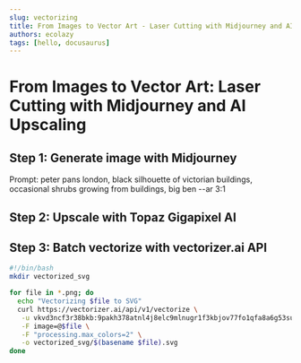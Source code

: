 ```yaml
---
slug: vectorizing
title: From Images to Vector Art - Laser Cutting with Midjourney and AI Upscaling
authors: ecolazy
tags: [hello, docusaurus]
---
```


# From Images to Vector Art: Laser Cutting with Midjourney and AI Upscaling
## Step 1: Generate image with Midjourney

Prompt: peter pans london, black silhouette of victorian buildings, occasional shrubs growing from buildings, big ben --ar 3:1

##  Step 2: Upscale with Topaz Gigapixel AI


##  Step 3: Batch vectorize with vectorizer.ai API
``` bash
#!/bin/bash
mkdir vectorized_svg

for file in *.png; do
  echo "Vectorizing $file to SVG"
  curl https://vectorizer.ai/api/v1/vectorize \
   -u vkvd3ncf3r38bkb:9pakh378atnl4j8elc9mlnugr1f3kbjov77fo1qfa8a6g53su5k0 \
   -F image=@$file \
   -F "processing.max_colors=2" \
   -o vectorized_svg/$(basename $file).svg
done


```


